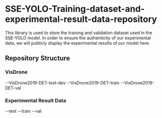 # SSE-YOLO-Training-dataset-and-experimental-result-data-repository
This library is used to store the training and validation dataset used in the SSE-YOLO model. In order to ensure the authenticity of our experimental data, we will publicly display the experimental results of our model here.

## Repository Structure

### VisDrone
--VisDrone2019-DET-test-dev
--VisDrone2019-DET-train
--VisDrone2019-DET-val

### Experimental Result Data
--test
--train
--val
